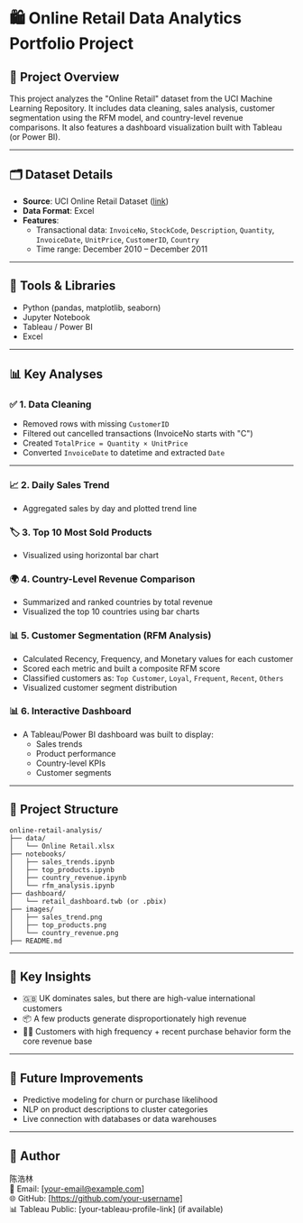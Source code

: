 
# 🛍️ Online Retail Data Analytics Portfolio Project

## 📌 Project Overview
This project analyzes the "Online Retail" dataset from the UCI Machine Learning Repository. It includes data cleaning, sales analysis, customer segmentation using the RFM model, and country-level revenue comparisons. It also features a dashboard visualization built with Tableau (or Power BI).

---

## 🗂 Dataset Details

- **Source**: UCI Online Retail Dataset ([link](https://archive.ics.uci.edu/ml/datasets/online+retail))
- **Data Format**: Excel
- **Features**:
  - Transactional data: `InvoiceNo`, `StockCode`, `Description`, `Quantity`, `InvoiceDate`, `UnitPrice`, `CustomerID`, `Country`
  - Time range: December 2010 – December 2011

---

## 🔧 Tools & Libraries

- Python (pandas, matplotlib, seaborn)
- Jupyter Notebook
- Tableau / Power BI
- Excel

---

## 📊 Key Analyses

### ✅ 1. Data Cleaning
- Removed rows with missing `CustomerID`
- Filtered out cancelled transactions (InvoiceNo starts with "C")
- Created `TotalPrice = Quantity × UnitPrice`
- Converted `InvoiceDate` to datetime and extracted `Date`

---

### 📈 2. Daily Sales Trend
- Aggregated sales by day and plotted trend line

### 🏷 3. Top 10 Most Sold Products
- Visualized using horizontal bar chart

### 🌍 4. Country-Level Revenue Comparison
- Summarized and ranked countries by total revenue
- Visualized the top 10 countries using bar charts

### 📊 5. Customer Segmentation (RFM Analysis)
- Calculated Recency, Frequency, and Monetary values for each customer
- Scored each metric and built a composite RFM score
- Classified customers as: `Top Customer`, `Loyal`, `Frequent`, `Recent`, `Others`
- Visualized customer segment distribution

### 📊 6. Interactive Dashboard
- A Tableau/Power BI dashboard was built to display:
  - Sales trends
  - Product performance
  - Country-level KPIs
  - Customer segments

---

## 📂 Project Structure

```
online-retail-analysis/
├── data/
│   └── Online Retail.xlsx
├── notebooks/
│   ├── sales_trends.ipynb
│   ├── top_products.ipynb
│   ├── country_revenue.ipynb
│   └── rfm_analysis.ipynb
├── dashboard/
│   └── retail_dashboard.twb (or .pbix)
├── images/
│   ├── sales_trend.png
│   ├── top_products.png
│   └── country_revenue.png
├── README.md
```

---

## 📌 Key Insights

- 🇬🇧 UK dominates sales, but there are high-value international customers
- 📦 A few products generate disproportionately high revenue
- 🧍‍♂️ Customers with high frequency + recent purchase behavior form the core revenue base

---

## 🧠 Future Improvements

- Predictive modeling for churn or purchase likelihood
- NLP on product descriptions to cluster categories
- Live connection with databases or data warehouses

---

## 👤 Author

陈浩林  
📧 Email: [your-email@example.com]  
🌐 GitHub: [https://github.com/your-username]  
📊 Tableau Public: [your-tableau-profile-link] (if available)
